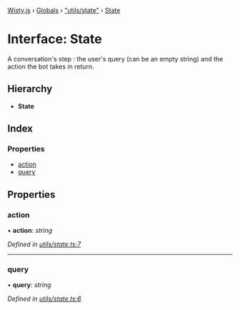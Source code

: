 [Wisty.js](../README.md) › [Globals](../globals.md) › ["utils/state"](../modules/_utils_state_.md) › [State](_utils_state_.state.md)

# Interface: State

A conversation's step : the user's query (can be an empty string)
and the action the bot takes in return.

## Hierarchy

* **State**

## Index

### Properties

* [action](_utils_state_.state.md#action)
* [query](_utils_state_.state.md#query)

## Properties

###  action

• **action**: *string*

*Defined in [utils/state.ts:7](https://github.com/the-new-sky/Wisty.js/blob/22c0b6f/src/utils/state.ts#L7)*

___

###  query

• **query**: *string*

*Defined in [utils/state.ts:6](https://github.com/the-new-sky/Wisty.js/blob/22c0b6f/src/utils/state.ts#L6)*
